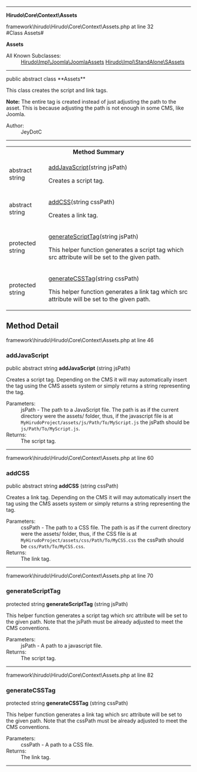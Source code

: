 
- - -

**Hirudo\Core\Context\Assets**
<div class="location">framework\hirudo\Hirudo\Core\Context\Assets.php at line 32</div>
#Class Assets#

**Assets**


<dl>
<dt>All Known Subclasses:</dt>
<dd><a href="https://github.com/JeyDotC/Hirudo-docs/blob/master/hirudo/impl/joomla/joomlaassets.html">Hirudo\Impl\Joomla\JoomlaAssets</a> <a href="https://github.com/JeyDotC/Hirudo-docs/blob/master/hirudo/impl/standalone/sassets.html">Hirudo\Impl\StandAlone\SAssets</a> </dd>
</dl>

- - -

<p class="signature">public abstract  class **Assets**</p>

<div class="comment" id="overview_description"><p><p>This class creates the script and link tags.</p></p><p><p><strong>Note:</strong> The entire tag is created instead of just adjusting
the path to the asset. This is because adjusting the path is not enough in
some CMS, like Joomla.</p></p></div>

<dl>
<dt>Author:</dt>
<dd>JeyDotC</dd>
</dl>

- - -

<table id="summary_method">
<tr><th colspan="2">Method Summary</th></tr>
<tr>
<td class="type"> abstract  string</td>
<td class="description"><p class="name"><a href="#addjavascript">addJavaScript</a>(string jsPath)</p><p class="description">Creates a script tag. </p></td>
</tr>
<tr>
<td class="type"> abstract  string</td>
<td class="description"><p class="name"><a href="#addcss">addCSS</a>(string cssPath)</p><p class="description">Creates a link tag. </p></td>
</tr>
<tr>
<td class="type"> protected  string</td>
<td class="description"><p class="name"><a href="#generatescripttag">generateScriptTag</a>(string jsPath)</p><p class="description">This helper function generates a script tag which src attribute will
be set to the given path. </p></td>
</tr>
<tr>
<td class="type"> protected  string</td>
<td class="description"><p class="name"><a href="#generatecsstag">generateCSSTag</a>(string cssPath)</p><p class="description">This helper function generates a link tag which src attribute will
be set to the given path. </p></td>
</tr>
</table>

<h2 id="detail_method">Method Detail</h2>
<div class="location">framework\hirudo\Hirudo\Core\Context\Assets.php at line 46</div>
<h3 id="addJavaScript()">addJavaScript</h3>

public abstract  string **addJavaScript** (string jsPath)<div class="details">
<p><p>Creates a script tag. Depending on the CMS it will may automatically insert
the tag using the CMS assets system or simply returns a string representing
the tag.</p></p><dl>
<dt>Parameters:</dt>
<dd>jsPath - The path to a JavaScript file. The path is as if the current directory were the assets/ folder, thus, if the javascript file is at <code>MyHirudoProject/assets/js/Path/To/MyScript.js</code> the jsPath should be <code>js/Path/To/MyScript.js</code>.</dd>
<dt>Returns:</dt>
<dd>The script tag.</dd>
</dl>
</div>

- - -

<div class="location">framework\hirudo\Hirudo\Core\Context\Assets.php at line 60</div>
<h3 id="addCSS()">addCSS</h3>

public abstract  string **addCSS** (string cssPath)<div class="details">
<p><p>Creates a link tag. Depending on the CMS it will may automatically insert
the tag using the CMS assets system or simply returns a string representing
the tag.</p></p><dl>
<dt>Parameters:</dt>
<dd>cssPath - The path to a CSS file. The path is as if the current directory were the assets/ folder, thus, if the CSS file is at <code>MyHirudoProject/assets/css/Path/To/MyCSS.css</code> the cssPath should be <code>css/Path/To/MyCSS.css</code>.</dd>
<dt>Returns:</dt>
<dd>The link tag.</dd>
</dl>
</div>

- - -

<div class="location">framework\hirudo\Hirudo\Core\Context\Assets.php at line 70</div>
<h3 id="generateScriptTag()">generateScriptTag</h3>

protected  string **generateScriptTag** (string jsPath)<div class="details">
<p>This helper function generates a script tag which src attribute will
be set to the given path. Note that the jsPath must be already adjusted
to meet the CMS conventions.</p><dl>
<dt>Parameters:</dt>
<dd>jsPath - A path to a javascript file.</dd>
<dt>Returns:</dt>
<dd>The script tag.</dd>
</dl>
</div>

- - -

<div class="location">framework\hirudo\Hirudo\Core\Context\Assets.php at line 82</div>
<h3 id="generateCSSTag()">generateCSSTag</h3>

protected  string **generateCSSTag** (string cssPath)<div class="details">
<p>This helper function generates a link tag which src attribute will
be set to the given path. Note that the cssPath must be already adjusted
to meet the CMS conventions.</p><dl>
<dt>Parameters:</dt>
<dd>cssPath - A path to a CSS file.</dd>
<dt>Returns:</dt>
<dd>The link tag.</dd>
</dl>
</div>

- - -

